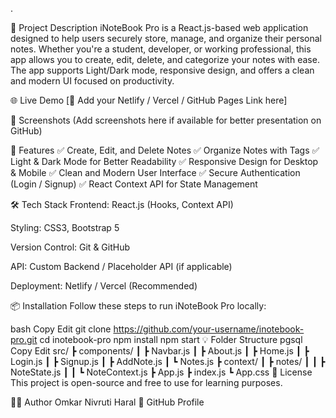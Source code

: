 .

📄 Project Description
iNoteBook Pro is a React.js-based web application designed to help users securely store, manage, and organize their personal notes. Whether you're a student, developer, or working professional, this app allows you to create, edit, delete, and categorize your notes with ease.
The app supports Light/Dark mode, responsive design, and offers a clean and modern UI focused on productivity.

🌐 Live Demo
[🔗 Add your Netlify / Vercel / GitHub Pages Link here]

📸 Screenshots
(Add screenshots here if available for better presentation on GitHub)

🚀 Features
✅ Create, Edit, and Delete Notes
✅ Organize Notes with Tags
✅ Light & Dark Mode for Better Readability
✅ Responsive Design for Desktop & Mobile
✅ Clean and Modern User Interface
✅ Secure Authentication (Login / Signup)
✅ React Context API for State Management

🛠️ Tech Stack
Frontend: React.js (Hooks, Context API)

Styling: CSS3, Bootstrap 5

Version Control: Git & GitHub

API: Custom Backend / Placeholder API (if applicable)

Deployment: Netlify / Vercel (Recommended)

📦 Installation
Follow these steps to run iNoteBook Pro locally:

bash
Copy
Edit
git clone https://github.com/your-username/inotebook-pro.git
cd inotebook-pro
npm install
npm start
💡 Folder Structure
pgsql
Copy
Edit
src/
 ┣ components/
 ┃ ┣ Navbar.js
 ┃ ┣ About.js
 ┃ ┣ Home.js
 ┃ ┣ Login.js
 ┃ ┣ Signup.js
 ┃ ┣ AddNote.js
 ┃ ┗ Notes.js
 ┣ context/
 ┃ ┣ notes/
 ┃ ┃ ┣ NoteState.js
 ┃ ┃ ┗ NoteContext.js
 ┣ App.js
 ┣ index.js
 ┗ App.css
🧾 License
This project is open-source and free to use for learning purposes.

👨‍💻 Author
Omkar Nivruti Haral
🔗 GitHub Profile
